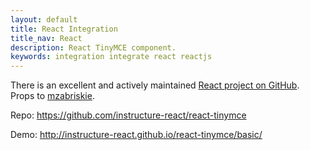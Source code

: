 ```yaml
---
layout: default
title: React Integration
title_nav: React
description: React TinyMCE component.
keywords: integration integrate react reactjs
---
```


There is an excellent and actively maintained [React project on GitHub](https://github.com/instructure-react/react-tinymce). Props to [mzabriskie](https://github.com/mzabriskie).

Repo: https://github.com/instructure-react/react-tinymce

Demo: http://instructure-react.github.io/react-tinymce/basic/
